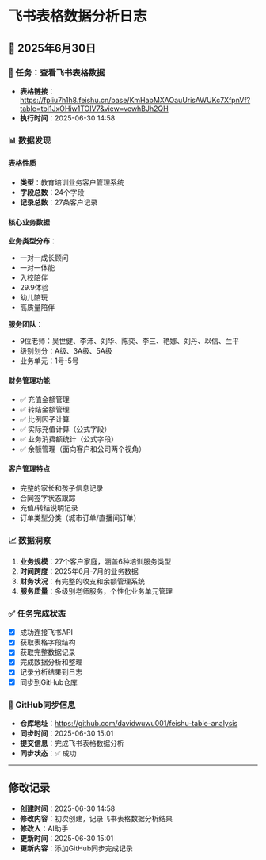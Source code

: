 # 飞书表格数据分析日志

## 📅 2025年6月30日

### 🎯 任务：查看飞书表格数据
- **表格链接**：https://fpliu7h1h8.feishu.cn/base/KmHabMXAOauUrisAWUKc7XfpnVf?table=tbl1JxOHiw1TOIV7&view=vewhBJh2QH
- **执行时间**：2025-06-30 14:58

### 📊 数据发现

#### 表格性质
- **类型**：教育培训业务客户管理系统
- **字段总数**：24个字段
- **记录总数**：27条客户记录

#### 核心业务数据
**业务类型分布**：
- 一对一成长顾问
- 一对一体能  
- 入校陪伴
- 29.9体验
- 幼儿陪玩
- 高质量陪伴

**服务团队**：
- 9位老师：吴世健、李沛、刘华、陈奕、李三、艳娜、刘丹、以信、兰平
- 级别划分：A级、3A级、5A级
- 业务单元：1号-5号

#### 财务管理功能
- ✅ 充值金额管理
- ✅ 转结金额管理  
- ✅ 比例因子计算
- ✅ 实际充值计算（公式字段）
- ✅ 业务消费额统计（公式字段）
- ✅ 余额管理（面向客户和公司两个视角）

#### 客户管理特点
- 完整的家长和孩子信息记录
- 合同签字状态跟踪
- 充值/转结说明记录
- 订单类型分类（城市订单/直播间订单）

### 📈 数据洞察
1. **业务规模**：27个客户家庭，涵盖6种培训服务类型
2. **时间跨度**：2025年6月-7月的业务数据
3. **财务状况**：有完整的收支和余额管理系统
4. **服务质量**：多级别老师服务，个性化业务单元管理

### ✅ 任务完成状态
- [x] 成功连接飞书API
- [x] 获取表格字段结构
- [x] 获取完整数据记录
- [x] 完成数据分析和整理
- [x] 记录分析结果到日志
- [x] 同步到GitHub仓库

### 🔗 GitHub同步信息
- **仓库地址**：https://github.com/davidwuwu001/feishu-table-analysis
- **同步时间**：2025-06-30 15:01
- **提交信息**：完成飞书表格数据分析
- **同步状态**：✅ 成功

---

## 修改记录
- **创建时间**：2025-06-30 14:58
- **修改内容**：初次创建，记录飞书表格数据分析结果
- **修改人**：AI助手
- **更新时间**：2025-06-30 15:01
- **更新内容**：添加GitHub同步完成记录 